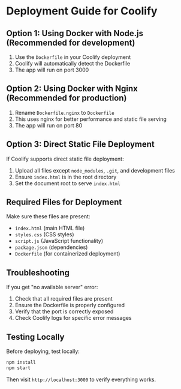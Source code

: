 # Deployment Guide for Coolify

## Option 1: Using Docker with Node.js (Recommended for development)

1. Use the `Dockerfile` in your Coolify deployment
2. Coolify will automatically detect the Dockerfile
3. The app will run on port 3000

## Option 2: Using Docker with Nginx (Recommended for production)

1. Rename `Dockerfile.nginx` to `Dockerfile`
2. This uses nginx for better performance and static file serving
3. The app will run on port 80

## Option 3: Direct Static File Deployment

If Coolify supports direct static file deployment:
1. Upload all files except `node_modules`, `.git`, and development files
2. Ensure `index.html` is in the root directory
3. Set the document root to serve `index.html`

## Required Files for Deployment

Make sure these files are present:
- `index.html` (main HTML file)
- `styles.css` (CSS styles)
- `script.js` (JavaScript functionality)
- `package.json` (dependencies)
- `Dockerfile` (for containerized deployment)

## Troubleshooting

If you get "no available server" error:
1. Check that all required files are present
2. Ensure the Dockerfile is properly configured
3. Verify that the port is correctly exposed
4. Check Coolify logs for specific error messages

## Testing Locally

Before deploying, test locally:
```bash
npm install
npm start
```

Then visit `http://localhost:3000` to verify everything works.
